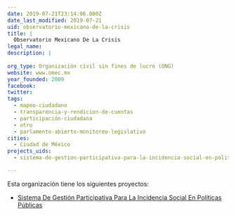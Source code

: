 ```yaml
---
date: 2019-07-21T23:14:06.000Z
date_last_modified: 2019-07-21
uid: observatorio-mexicano-de-la-crisis
title: |
  Observatorio Mexicano De La Crisis
legal_name: 
description: |
  
org_type: Organización civil sin fines de lucro (ONG)
website: www.omec.mx
year_founded: 2009
facebook: 
twitter: 
tags:
  - mapeo-ciudadano
  - transparencia-y-rendicion-de-cuentas
  - participación-ciudadana
  - otro
  - parlamento-abierto-monitoreo-legislativo
cities: 
  - Ciudad de México
projects_uids:
  - sistema-de-gestion-participativa-para-la-incidencia-social-en-politicas-publicas

---
```


Esta organización tiene los siguientes proyectos:

- [Sistema De Gestión Participativa Para La Incidencia Social En Políticas Públicas](/proyectos/sistema-de-gestion-participativa-para-la-incidencia-social-en-politicas-publicas)
